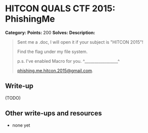 # HITCON QUALS CTF 2015: PhishingMe

**Category:** 
**Points:** 200
**Solves:** 
**Description:**

> Sent me a .doc, I will open it if your subject is "HITCON 2015"!
>
> Find the flag under my file system. 
>
> p.s. I've enabled Macro for you. ^_________________^
>
> phishing.me.hitcon.2015@gmail.com.


## Write-up

(TODO)

## Other write-ups and resources

* none yet
